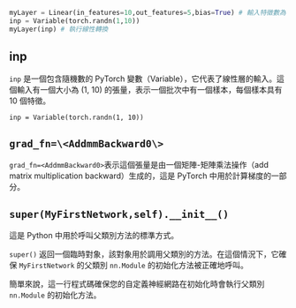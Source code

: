 ```python
myLayer = Linear(in_features=10,out_features=5,bias=True) # 輸入特徵數為 10，輸出特徵數為 5，並啟用偏差（bias）
inp = Variable(torch.randn(1,10))
myLayer(inp) # 執行線性轉換
```
## inp
`inp` 是一個包含隨機數的 PyTorch 變數（Variable），它代表了線性層的輸入。這個輸入有一個大小為 (1, 10) 的張量，表示一個批次中有一個樣本，每個樣本具有 10 個特徵。
  
    inp = Variable(torch.randn(1, 10))

## `grad_fn=\<AddmmBackward0\>`
`grad_fn=<AddmmBackward0>`表示這個張量是由一個矩陣-矩陣乘法操作（add matrix multiplication backward）生成的，這是 PyTorch 中用於計算梯度的一部分。


## `super(MyFirstNetwork,self).__init__()`

這是 Python 中用於呼叫父類別方法的標準方式。

`super()` 返回一個臨時對象，該對象用於調用父類別的方法。在這個情況下，它確保 `MyFirstNetwork` 的父類別 `nn.Module` 的初始化方法被正確地呼叫。

簡單來說，這一行程式碼確保您的自定義神經網路在初始化時會執行父類別 `nn.Module` 的初始化方法。
